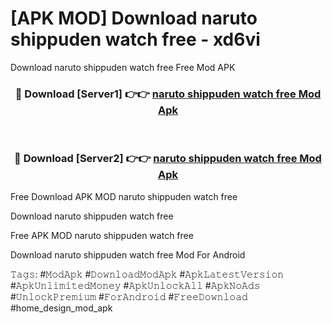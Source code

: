# [APK MOD] Download  naruto shippuden watch free - xd6vi
Download naruto shippuden watch free Free Mod APK

<div align="center">
<h3>🔴 Download [Server1] 👉👉 <a href="https://apk-comot.site?title=naruto_shippuden_watch_free">naruto shippuden watch free Mod Apk</a></h3><br>

<h3>🔴 Download [Server2] 👉👉 <a href="https://apk-comot.site?title=naruto_shippuden_watch_free">naruto shippuden watch free Mod Apk</a></h3>
</div>


Free Download APK MOD naruto shippuden watch free

Download naruto shippuden watch free 

Free APK MOD naruto shippuden watch free 

Download naruto shippuden watch free Mod For Android

𝚃𝚊𝚐𝚜: #𝙼𝚘𝚍𝙰𝚙𝚔 #𝙳𝚘𝚠𝚗𝚕𝚘𝚊𝚍𝙼𝚘𝚍𝙰𝚙𝚔 #𝙰𝚙𝚔𝙻𝚊𝚝𝚎𝚜𝚝𝚅𝚎𝚛𝚜𝚒𝚘𝚗 #𝙰𝚙𝚔𝚄𝚗𝚕𝚒𝚖𝚒𝚝𝚎𝚍𝙼𝚘𝚗𝚎𝚢 #𝙰𝚙𝚔𝚄𝚗𝚕𝚘𝚌𝚔𝙰𝚕𝚕 #𝙰𝚙𝚔𝙽𝚘𝙰𝚍𝚜 #𝚄𝚗𝚕𝚘𝚌𝚔𝙿𝚛𝚎𝚖𝚒𝚞𝚖 #𝙵𝚘𝚛𝙰𝚗𝚍𝚛𝚘𝚒𝚍 #𝙵𝚛𝚎𝚎𝙳𝚘𝚠𝚗𝚕𝚘𝚊𝚍 #home_design_mod_apk